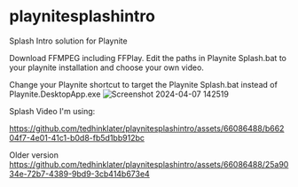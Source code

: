 # playnitesplashintro
Splash Intro solution for Playnite

Download FFMPEG including FFPlay. Edit the paths in Playnite Splash.bat to your playnite installation and choose your own video. 

Change your Playnite shortcut to target the Playnite Splash.bat instead of Playnite.DesktopApp.exe
![Screenshot 2024-04-07 142519](https://github.com/tedhinklater/playnitesplashintro/assets/66086488/ef489d7d-4d65-4fc1-bb18-02ecf00bdc3b)

Splash Video I'm using: 


https://github.com/tedhinklater/playnitesplashintro/assets/66086488/b66204f7-4e01-41c1-b0d8-fb5d1bb912bc


Older version 
https://github.com/tedhinklater/playnitesplashintro/assets/66086488/25a9034e-72b7-4389-9bd9-3cb414b673e4



